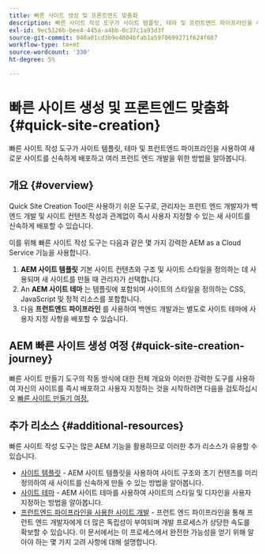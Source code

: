 ```yaml
---
title: 빠른 사이트 생성 및 프론트엔드 맞춤화
description: 빠른 사이트 작성 도구가 사이트 템플릿, 테마 및 프런트엔드 파이프라인을 사용하여 새로운 사이트를 신속하게 배포하고 여러 프런트 엔드 개발을 위한 방법을 알아봅니다.
exl-id: 9ec5126b-bee4-445a-a4bb-0c27c1a93d3f
source-git-commit: 940a01cd3b9e4804bfab1a5970699271f624f087
workflow-type: tm+mt
source-wordcount: '330'
ht-degree: 5%

---
```


# 빠른 사이트 생성 및 프론트엔드 맞춤화 {#quick-site-creation}

빠른 사이트 작성 도구가 사이트 템플릿, 테마 및 프런트엔드 파이프라인을 사용하여 새로운 사이트를 신속하게 배포하고 여러 프런트 엔드 개발을 위한 방법을 알아봅니다.

## 개요 {#overview}

Quick Site Creation Tool은 사용하기 쉬운 도구로, 관리자는 프런트 엔드 개발자가 백엔드 개발 및 사이트 컨텐츠 작성과 관계없이 즉시 사용자 지정할 수 있는 새 사이트를 신속하게 배포할 수 있습니다.

이를 위해 빠른 사이트 작성 도구는 다음과 같은 몇 가지 강력한 AEM as a Cloud Service 기능을 사용합니다.

1. **AEM 사이트 템플릿** 기본 사이트 컨텐츠와 구조 및 사이트 스타일을 정의하는 데 사용되며 새 사이트를 만들 때 관리자가 선택합니다.
1. An **AEM 사이트 테마** 는 템플릿에 포함되며 사이트의 스타일을 정의하는 CSS, JavaScript 및 정적 리소스를 포함합니다.
1. 다음 **프런트엔드 파이프라인** 를 사용하여 백엔드 개발과는 별도로 사이트 테마에 사용자 지정 사항을 배포할 수 있습니다.

## AEM 빠른 사이트 생성 여정 {#quick-site-creation-journey}

빠른 사이트 만들기 도구의 작동 방식에 대한 전체 개요와 이러한 강력한 도구를 사용하여 자신의 사이트를 즉시 배포하고 사용자 지정하는 것을 시작하려면 다음을 검토하십시오 [빠른 사이트 만들기 여정.](/help/journey-sites/quick-site/overview.md)

## 추가 리소스 {#additional-resources}

빠른 사이트 작성 도구는 많은 AEM 기능을 활용하므로 이러한 추가 리소스가 유용할 수 있습니다.

* [사이트 템플릿](/help/sites-cloud/administering/site-creation/site-templates.md) - AEM 사이트 템플릿을 사용하여 사이트 구조와 초기 컨텐츠를 미리 정의하여 새 사이트를 신속하게 만들 수 있는 방법을 알아봅니다.
* [사이트 테마](/help/sites-cloud/administering/site-creation/site-themes.md) - AEM 사이트 테마를 사용하여 사이트의 스타일 및 디자인을 사용자 지정하는 방법을 알아봅니다.
* [프런트엔드 파이프라인을 사용한 사이트 개발](/help/implementing/developing/introduction/developing-with-front-end-pipelines.md) - 프런트 엔드 파이프라인을 통해 프런트 엔드 개발자에게 더 많은 독립성이 부여되며 개발 프로세스가 상당한 속도를 확보할 수 있습니다. 이 문서에서는 이 프로세스에서 완전한 가능성을 얻기 위해 알아야 하는 몇 가지 고려 사항에 대해 설명합니다.
